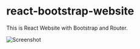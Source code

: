 # react-bootstrap-website
This is React Website with Bootstrap and Router.


![Screenshot](screencapture01.png)